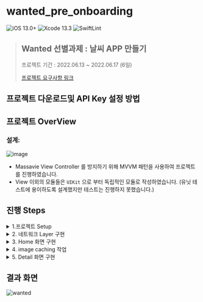 # wanted_pre_onboarding
![iOS 13.0+](https://img.shields.io/badge/iOS-13.0%2B-lightgrey) ![Xcode 13.3](https://img.shields.io/badge/Xcode-13.3-blue) ![SwiftLint](https://img.shields.io/badge/Pod-swiftLint-brightgreen)

> ## Wanted 선별과제 : 날씨 APP 만들기 
>
> 프로젝트 기간 : 2022.06.13 ~ 2022.06.17 (6일) 
>
> [프로젝트 요구사항 링크](https://yagomacademy.notion.site/4eb46f9eb3a442efb9d0856b72f15b74)

## 프로젝트 다운로드및 API Key 설정 방법 


## 프로젝트 OverView 
### 설계: 
![image](https://user-images.githubusercontent.com/36659877/174433882-fda9c759-3e88-4b70-b274-6633da7420f6.png)
- Massavie View Controller 를 방지하기 위해 MVVM 패턴을 사용하여 프로젝트를 진행하였습니다. 
- View 이외의 모듈들은 `UIKit` 으로 부터 독립적인 모듈로 작성하였습니다. (유닛 테스트에 용이하도록 설계했지만 테스트는 진행하지 못했습니다.)

## 진행 Steps 
<details>
  <summary> 1.프로젝트 Setup </summary>
  
  - Pod 으로 SwiftLint 적용 
  
  - [WeatherAPI](https://openweathermap.org/) Key 생성 
  
  - API key 를 저장시킬 weather_API.plist 생성 및 gitignore 추가  
  
  - main StoryBoard 삭제 (코드로 화면구현) 
   
</details>
  <details>
  <summary> 2. 네트워크 Layer 구현  </summary>
  
  > 관련 오브젝트: `EndPoint`, `URLInformation`, `URLComponent` , `NetworkManager`
  
  ### 목표
  
  서버에 `request` 를 보내는 함수를 범용적으로 사용할수 있도록 구현.
  
  ### 요구사항 분석 
  
  - 서버에 보내는 요청은 `GET` 방식의 요청밖에 존재하지 않는다. (날씨 데이터 및 이미지 주소 URL)

  ### 고민과 해결 
  
  > 고민 1.0
  - Image 와 weatherData 를 받아오는 `EndPoint` 가 각각 다르고, URL 에 담겨지는 `queryItem`, `path` 도 각각 상이함. 
  
  > 해결
  - `URLInformation` 열거형 에 원하는 `image`,`weather` 정보를 받아올수 있도록 associate type 을 정해주고, `URLComponent` 타입의 변수를 할당시켜줌.
  
  > 고민 2.0
  - `NetWork Manager` 의 `request` 함수의 completionHandler 로 돌아올 서버의 응답 데이터를 decoding 하는 작업중, 이미지일때는 서버에서부터 response 로 받아온 `Data` 타입을 decoding 하지 않고 리턴 해주어야함. 

  > 해결
  - 아래와 같이 request 함수의 T 타입이 Data 타입 일시, (이미지 request 를 보낼때 명시가능) 디코딩 작업을 건너 뛰고 data 를 CompletionHandler 로 전달하도록 구현 했습니다.  
  
  ```swift 
  if T.self == Data.self {
                completion(.success(data as! T))
            } else {
                do {
                    let decoder = JSONDecoder()

                    let value = try decoder.decode(T.self, from: data)

                    completion(.success(value))
                } catch {
                    completion(.failure(.decodingError(error)))
                }
            }
  ```

</details>

<details>
  <summary> 3. Home 화면 구현  </summary>
  
  > 관련 오브젝트: `HomeViewController`, `HomeViewModel`, `CityWeatherCell` , `WeatherSummary`, `WeatherDetail`

  ### 목표
  
  - `HomeViewModel` 의 데이터가 변경될시 `HomeViewController` 의 `collectionView` 를 자동으로 reload 해줌. 
  
  ### 요구사항 분석 
  
  - 홈 화면에 보여줄 정보들 (도시이름, 날씨 아이콘, 현재기온, 현재습도) 을 담을 `entity` 필요
  - 각각의 도시 정보가 서버에서로부터 응답이 오면 화면에 정보 업데이트 

  ### 고민과 해결 
  
  > 고민 1.0
  - 주어진 API 는 Detail 화면에 필요한 정보들과 Home 화면에 필요한정보들이 하나의 API 호출로 전부 받올수 있게 설계 되어있었습니다. 앱을 켰을때 필요한 정보를 전부 가져와야할까? 그렇다면 detailViewController 에 정보를 어떻게 전달해야할까? 라는 고민 을 했습니다.
  
  > 해결 
  - `Detail View` 에 사용자가 접근했을때 따로 서버 호출을 할 필요가 없지 않을까? 라는 생각으로 entity 를 설계 했습니다. 
  - 사용자가 도시를 선택했을때 `UICollectionViewDelegate` 에서 childViewController 로 detailViewController 를 생성하고, 필요한 정보를 viewModel 에서 전달해줍니다.
  
  > 고민 2.0
  - HomeViewController 에 언제 날씨 정보가 업데이트 되었다고 알려 주어야할까? 주어진 도시의 정보가 전부 fetching 완료 될 시에 주어야할까? 하나의 도시의 날씨 정보가 fetching 완료될때마다 알려주어야할까? 
  
  > 해결
  - 주어진 모든 도시의 날씨 정보가 완료될시에 VC 에게 알려주는 방법은 안전하지 않다고 생각했습니다. (도시 리스트중 하나의 호출만이라도 실패할시 ViewController 에 정보전달 불가)
  - 따라서 `HomeViewModel` 에 딕셔너리 형태로 `cityWeather: [도시이름: Observable<날씨데이터?>]` 를 선언해주고, 각각의 key 마다 API 호출을 할수 있도록 진행하였습니다. 
 
  
  > 고민 3.0
  
  - 각각의 도시 정보들의 값이 업데이트 될때마다 `HomeViewController` 의 전체의 `collectionView` 를 reload() 해주었습니다. 하지만 한개의 도시 정보만 바뀌어도 전체를 reload 해주는 방식은 아래와 같은 버그를 발생 시켰습니다. 
  
![datareloadproblem](https://user-images.githubusercontent.com/36659877/174436153-b6ab5315-dd2e-436a-bb8f-7cd9ffddddd0.gif)

  > 해결
  - dataBinding 하는 부분에서 어떤 도시의 정보가 바뀌었는지 확인하고 해당 인덱스의 cell 만 업데이트 해주도록 수정하여 버그를 고칠수 있었습니다. 
  
</details>
<details>
  <summary> 4. image caching 작업 </summary>
  
   > 관련 오브젝트: `ImageCacheManager`

  ### 목표
  
  - 이미 캐시에 저장되있는 이미지들은 따로 API 호출하지 않고 저장된 데이터를 사용하여 이미지를 화면에 보여준다.
  
  ### 고민과 해결 
  
  > 고민 1.0
  - Memmory caching, 과 file caching 을 둘다 사용해야 할지 고민했습니다. 
  
  > 해결 
  - 해당 어플에선 file caching 까지 해야되는 데이터를 요구하지 않다고 판단하여 memory caching 작업만 진행하였습니다. 
  
  > 고민 2.0
  - ATS 에러 
  
  > 해결
  [여기서 확인 할수 있습니다](https://github.com/TaeKyeongKim/wanted_pre_onboarding/issues/8)

</details>
<details>
  <summary> 5. Detail 화면 구현  </summary>
  
   > 관련 오브젝트: `DetailViewModel`, `DetailViewController`, `DetailViewModel`

  ### 목표
  
  - `HomeViewController` 에서 특정 도시 날씨를 사용자가 선택할시, detail 정보를 보여주는 `DeatailView` 를 화면에 띄운다. 
  
  ### 고민과 해결 
  
  > 고민 1.0
  - 어떻게 해당 도시의 날씨 정보를 `HomeViewController` 에서 부터 전달받을까 고민하였습니다.  
  
  > 해결 
  - `HomeViewController` 에서 `DetailViewController` 를 생성할때 initializer 의 매개변수로 해당 `weatherSummary` 데이터를 넘겨주는 방식으로 구현하였습니다.

</details>


## 결과 화면 
![wanted](https://user-images.githubusercontent.com/36659877/174434076-bbdb146a-62f2-41e0-bd2c-f9947cfe36ec.gif)
